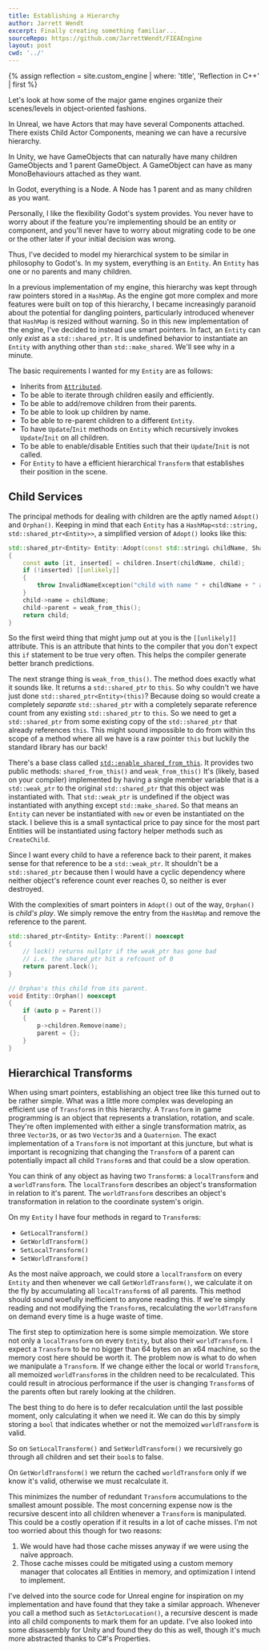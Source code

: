 ```yaml
---
title: Establishing a Hierarchy
author: Jarrett Wendt
excerpt: Finally creating something familiar...
sourceRepo: https://github.com/JarrettWendt/FIEAEngine
layout: post
cwd: '../'
---
```

{% assign reflection = site.custom_engine | where: 'title', 'Reflection in C++' | first %}

Let's look at how some of the major game engines organize their scenes/levels in object-oriented fashions.

In Unreal, we have Actors that may have several Components attached. There exists Child Actor Components, meaning we can have a recursive hierarchy.

In Unity, we have GameObjects that can naturally have many children GameObjects and 1 parent GameObject. A GameObject can have as many MonoBehaviours attached as they want.

In Godot, everything is a Node. A Node has 1 parent and as many children as you want.

Personally, I like the flexibility Godot's system provides. You never have to worry about if the feature you're implementing should be an entity or component, and you'll never have to worry about migrating code to be one or the other later if your initial decision was wrong.

Thus, I've decided to model my hierarchical system to be similar in philosophy to Godot's. In my system, everything is an `Entity`. An `Entity` has one or no parents and many children.

In a previous implementation of my engine, this hierarchy was kept through raw pointers stored in a `HashMap`. As the engine got more complex and more features were built on top of this hierarchy, I became increasingly paranoid about the potential for dangling pointers, particularly introduced whenever that `HashMap` is resized without warning. So in this new implementation of the engine, I've decided to instead use smart pointers. In fact, an `Entity` can only _exist_ as a `std::shared_ptr`. It is undefined behavior to instantiate an `Entity` with anything other than `std::make_shared`. We'll see why in a minute.

The basic requirements I wanted for my `Entity` are as follows:
- Inherits from <a href="{{ reflection.url }}" target="_blank">`Attributed`</a>.
- To be able to iterate through children easily and efficiently.
- To be able to add/remove children from their parents.
- To be able to look up children by name.
- To be able to re-parent children to a different `Entity`.
- To have `Update`/`Init` methods on `Entity` which recursively invokes `Update`/`Init` on all children.
- To be able to enable/disable Entities such that their `Update`/`Init` is not called.
- For `Entity` to have a efficient hierarchical `Transform` that establishes their position in the scene.

## Child Services
The principal methods for dealing with children are the aptly named `Adopt()` and `Orphan()`. Keeping in mind that each `Entity` has a `HashMap<std::string, std::shared_ptr<Entity>>`, a simplified version of `Adopt()` looks like this:

```c++
std::shared_ptr<Entity> Entity::Adopt(const std::string& childName, SharedEntity child)
{
	const auto [it, inserted] = children.Insert(childName, child);
	if (!inserted) [[unlikely]]
	{
		throw InvalidNameException("child with name " + childName + " already exists");
	}
	child->name = childName;
	child->parent = weak_from_this();
	return child;
}
```

So the first weird thing that might jump out at you is the `[[unlikely]]` attribute. This is an attribute that hints to the compiler that you don't expect this `if` statement to be true very often. This helps the compiler generate better branch predictions.

The next strange thing is `weak_from_this()`. The method does exactly what it sounds like. It returns a `std::shared_ptr` to `this`. So why couldn't we have just done `std::shared_ptr<Entity>(this)`? Because doing so would create a completely _separate_ `std::shared_ptr` with a completely separate reference count from any existing `std::shared_ptr` to `this`. So we need to get a `std::shared_ptr` from some existing copy of the `std::shared_ptr` that already references `this`. This might sound impossible to do from within ths scope of a method where all we have is a raw pointer `this` but luckily the standard library has our back!

There's a base class called <a href="https://en.cppreference.com/w/cpp/memory/enable_shared_from_this" target="_blank">`std::enable_shared_from_this`</a>. It provides two public methods: `shared_from_this()` and `weak_from_this()` It's (likely, based on your compiler) implemented by having a single member variable that is a `std::weak_ptr` to the original `std::shared_ptr` that this object was instantiated with. That `std::weak_ptr` is undefined if the object was instantiated with anything except `std::make_shared`. So that means an `Entity` can never be instantiated with `new` or even be instantiated on the stack. I believe this is a small syntactical price to pay since for the most part Entities will be instantiated using factory helper methods such as `CreateChild`.

Since I want every child to have a reference back to their parent, it makes sense for that reference to be a `std::weak_ptr`. It shouldn't be a `std::shared_ptr` because then I would have a cyclic dependency where neither object's reference count ever reaches 0, so neither is ever destroyed.

With the complexities of smart pointers in `Adopt()` out of the way, `Orphan()` is _child's play_. We simply remove the entry from the `HashMap` and remove the reference to the parent.
```c++
std::shared_ptr<Entity> Entity::Parent() noexcept
{
	// lock() returns nullptr if the weak_ptr has gone bad
	// i.e. the shared_ptr hit a refcount of 0
	return parent.lock();
}

// Orphan's this child from its parent.
void Entity::Orphan() noexcept
{
	if (auto p = Parent())
	{
		p->children.Remove(name);
		parent = {};
	}
}
```

## Hierarchical Transforms
When using smart pointers, establishing an object tree like this turned out to be rather simple. What was a little more complex was developing an efficient use of `Transform`s in this hierarchy. A `Transform` in game programming is an object that represents a translation, rotation, and scale. They're often implemented with either a single transformation matrix, as three `Vector3`s, or as two `Vector3`s and a `Quaternion`. The exact implementation of a `Transform` is not important at this juncture, but what is important is recognizing that changing the `Transform` of a parent can potentially impact all child `Transform`s and that could be a slow operation.

You can think of any object as having two `Transform`s: a `localTransform` and a `worldTransform`. The `localTransform` describes an object's transformation in relation to it's parent. The `worldTransform` describes an object's transformation in relation to the coordinate system's origin.

On my `Entity` I have four methods in regard to `Transform`s:
- `GetLocalTransform()`
- `GetWorldTransform()`
- `SetLocalTransform()`
- `SetWorldTransform()`

As the most naïve approach, we could store a `localTransform` on every `Entity` and then whenever we call `GetWorldTransform()`, we calculate it on the fly by accumulating all `localTransform`s of all parents. This method should sound woefully inefficient to anyone reading this. If we're simply reading and not modifying the `Transform`s, recalculating the `worldTransform` on demand every time is a huge waste of time.

The first step to optimization here is some simple memoization. We store not only a `localTransform` on every `Entity`, but also their `worldTransform`. I expect a `Transform` to be no bigger than 64 bytes on an x64 machine, so the memory cost here should be worth it. The problem now is what to do when we manipulate a `Transform`. If we change either the local or world `Transform`, all memoized `worldTransform`s in the children need to be recalculated. This could result in atrocious performance if the user is changing `Transform`s of the parents often but rarely looking at the children.

The best thing to do here is to defer recalculation until the last possible moment, only calculating it when we need it. We can do this by simply storing a `bool` that indicates whether or not the memoized `worldTransform` is valid.

So on `SetLocalTransform()` and `SetWorldTransform()` we recursively go through all children and set their `bool`s to false.

On `GetWorldTransform()` we return the cached `worldTransform` only if we know it's valid, otherwise we must recalculate it.

This minimizes the number of redundant `Transform` accumulations to the smallest amount possible. The most concerning expense now is the recursive descent into all children whenever a `Transform` is manipulated. This could be a costly operation if it results in a lot of cache misses. I'm not too worried about this though for two reasons:
1. We would have had those cache misses anyway if we were using the naïve approach.
2. Those cache misses could be mitigated using a custom memory manager that colocates all Entities in memory, and optimization I intend to implement.

I've delved into the source code for Unreal engine for inspiration on my implementation and have found that they take a similar approach. Whenever you call a method such as `SetActorLocation()`, a recursive descent is made into all child components to mark them for an update. I've also looked into some disassembly for Unity and found they do this as well, though it's much more abstracted thanks to C#'s Properties.
